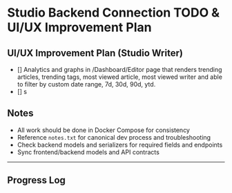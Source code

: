 # Studio Backend Connection TODO & UI/UX Improvement Plan


## UI/UX Improvement Plan (Studio Writer)

- [] Analytics and graphs in /Dashboard/Editor page that renders trending articles, trending tags, most viewed article, most viewed writer and able to filter by custom date range, 7d, 30d, 90d, ytd. 
- [] s

## Notes
- All work should be done in Docker Compose for consistency
- Reference `notes.txt` for canonical dev process and troubleshooting
- Check backend models and serializers for required fields and endpoints
- Sync frontend/backend models and API contracts

---

## Progress Log

